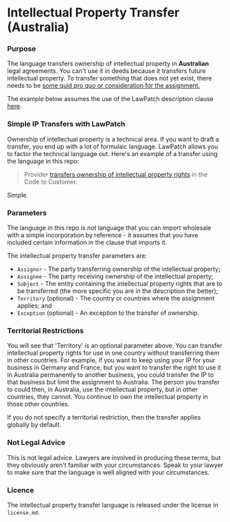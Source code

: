 # Intellectual Property Transfer (Australia)

### Purpose

The language transfers ownership of intellectual property in **Australian** legal agreements.  You can't use it in deeds because it transfers future intellectual property. To transfer something that does not yet exist, there needs to be [some quid pro quo or consideration for the assignment.](https://jade.barnet.com.au/Jade.html#!article=65687)

The example below assumes the use of the LawPatch description clause <a href="https://github.com/lawpatch/lawpatch-docs" target="_blank">here</a>.

### Simple IP Transfers with LawPatch

Ownership of intellectual property is a technical area.  If you want to draft a transfer, you end up with a lot of formulaic language.  LawPatch allows you to factor the technical language out.  Here's an example of a transfer using the language in this repo:

> Provider <a href="https://github.com/lawpatch/au-ip_transfer/blob/1e15ef00f430f7ab71f754e1d84d97bda86e2887/au-ip_transfer.md" target="_blank">transfers ownership of intellectual property rights</a> in the Code to Customer.

Simple.

### Parameters

The language in this repo is *not* language that you can import wholesale with a simple incorporation by reference - it assumes that you have included certain information in the clause that imports it.

The intellectual property transfer parameters are:

- `Assignor` - The party transferring ownership of the intellectual property;
- `Assignee` - The party receiving ownership of the intellectual property;
- `Subject` - The entity containing the intellectual property rights that are to be transferred (the more specific you are in the description the better);
- `Territory` (optional) - The country or countries where the assignment applies; and
- `Exception` (optional) - An exception to the transfer of ownership.
 
### Territorial Restrictions

You will see that 'Territory' is an optional parameter above. You can transfer intellectual property rights for use in one country without transferring them in other countries. For example, if you want to keep using your IP for your business in Germany and France, but you want to transfer the right to use it in Australia permanently to another business, you could transfer the IP to that business but limit the assignment to Australia. The person you transfer to could then, in Australia, use the intellectual property, but in other countries, they cannot. You continue to own the intellectual property in those other countries.  

If you do not specify a territorial restriction, then the transfer applies globally by default.

### Not Legal Advice

This is not legal advice.  Lawyers are involved in producing these terms, but they obviously aren't familiar with your circumstances.  Speak to your lawyer to make sure that the language is well aligned with your circumstances.

### Licence

The intellectual property transfer language is released under the license in `license.md`.
